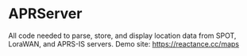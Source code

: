 # APRServer

All code needed to parse, store, and display location data from SPOT, LoraWAN, and APRS-IS servers.  Demo site: https://reactance.cc/maps

